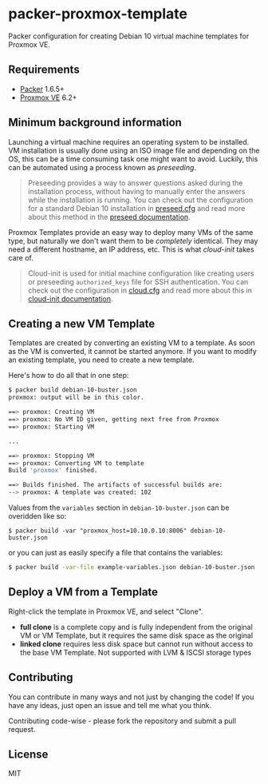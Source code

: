 # packer-proxmox-template

Packer configuration for creating Debian 10 virtual machine templates for Proxmox VE.

## Requirements

- [Packer](https://www.packer.io/downloads) 1.6.5+
- [Proxmox VE](https://www.proxmox.com/en/proxmox-ve) 6.2+

## Minimum background information

Launching a virtual machine requires an operating system to be installed. VM installation is usually done using an ISO image file and depending on the OS, this can be a time consuming task one might want to avoid. Luckily, this can be automated using a process known as _preseeding_.

> Preseeding provides a way to answer questions asked during the installation process, without having to manually enter the answers while the installation is running. You can check out the configuration for a standard Debian 10 installation in [preseed.cfg](preseed.cfg) and read more about this method in the [preseed documentation](https://wiki.debian.org/DebianInstaller/Preseed).

Proxmox Templates provide an easy way to deploy many VMs of the same type, but naturally we don't want them to be _completely_ identical. They may need a different hostname, an IP address, etc. This is what _cloud-init_ takes care of.

> Cloud-init is used for initial machine configuration like creating users or preseeding `authorized_keys` file for SSH authentication. You can check out the configuration in [cloud.cfg](cloud.cfg) and read more about this in [cloud-init documentation](https://cloudinit.readthedocs.io/en/latest/).

## Creating a new VM Template

Templates are created by converting an existing VM to a template. As soon as the VM is converted, it cannot be started anymore. If you want to modify an existing template, you need to create a new template.

Here's how to do all that in one step:

```sh
$ packer build debian-10-buster.json
proxmox: output will be in this color.

==> proxmox: Creating VM
==> proxmox: No VM ID given, getting next free from Proxmox
==> proxmox: Starting VM

...

==> proxmox: Stopping VM
==> proxmox: Converting VM to template
Build 'proxmox' finished.

==> Builds finished. The artifacts of successful builds are:
--> proxmox: A template was created: 102
```

Values from the `variables` section in `debian-10-buster.json` can be overidden like so:

```
$ packer build -var "proxmox_host=10.10.0.10:8006" debian-10-buster.json
```

or you can just as easily specify a file that contains the variables:

```sh
$ packer build -var-file example-variables.json debian-10-buster.json
```

## Deploy a VM from a Template

Right-click the template in Proxmox VE, and select "Clone".

- **full clone** is a complete copy and is fully independent from the original VM or VM Template, but it requires the same disk space as the original
- **linked clone** requires less disk space but cannot run without access to the base VM Template. Not supported with LVM & ISCSI storage types

## Contributing

You can contribute in many ways and not just by changing the code! If you have
any ideas, just open an issue and tell me what you think.

Contributing code-wise - please fork the repository and submit a pull request.

## License

MIT
